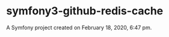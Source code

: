symfony3-github-redis-cache
===========================

A Symfony project created on February 18, 2020, 6:47 pm.
